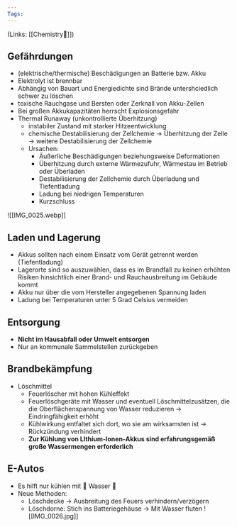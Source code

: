 ```yaml
---
Tags:
---
```

(Links: [[Chemistry🧪]])
## Gefährdungen
- (elektrische/thermische) Beschädigungen an Batterie bzw. Akku 
- Elektrolyt ist brennbar
- Abhängig von Bauart und Energiedichte sind Brände untershciedlich schwer zu löschen
- toxische Rauchgase und Bersten oder Zerknall von Akku-Zellen
- Bei großen Akkukapazitäten herrscht Explosionsgefahr
- Thermal Runaway (unkontrollierte Überhitzung)
	- instabiler Zustand mit starker Hitzeentwicklung
	- chemische Destabilisierung der Zellchemie
	  -> Überhitzung der Zelle -> weitere Destabilisierung der Zellchemie
	- Ursachen:
		- Äußerliche Beschädigungen beziehungsweise Deformationen
		- Überhitzung durch externe Wärmezufuhr, Wärmestau im Betrieb oder Überladen
		- Destabilisierung der Zellchemie durch Überladung und Tiefentladung
		-  Ladung bei niedrigen Temperaturen
		- Kurzschluss

![[IMG_0025.webp]]
## Laden und Lagerung
- Akkus sollten nach einem Einsatz vom Gerät getrennt werden (Tiefentladung)
- Lagerorte sind so auszuwählen, dass es im Brandfall zu keinen erhöhten Risiken hinsichtlich einer Brand- und Rauchausbreitung im Gebäude kommt
- Akku nur über die vom Hersteller angegebenen Spannung laden
- Ladung bei Temperaturen unter 5 Grad Celsius vermeiden

## Entsorgung
- **Nicht im Hausabfall oder Umwelt entsorgen**
- Nur an kommunale Sammelstellen zurückgeben

## Brandbekämpfung
- Löschmittel
	- Feuerlöscher mit hohen Kühleffekt
	- Feuerlöschgeräte mit Wasser und eventuell Löschmittelzusätzen, die die Oberflächenspannung von Wasser reduzieren
	  -> Eindringfähigkeit erhöht
	- Kühlwirkung entfaltet sich dort, wo sie am wirksamsten ist
	  -> Rückzündung verhindert
	-  **Zur Kühlung von LIthium-Ionen-Akkus sind erfahrungsgemäß große Wassermengen erforderlich**

## E-Autos
- Es hilft nur kühlen mit 🌊 Wasser 🌊
- Neue Methoden: 
	- Löschdecke -> Ausbreitung des Feuers verhindern/verzögern
	- Löschdorne: Stich ins Batteriegehäuse -> Mit Wasser fluten
	  ![[IMG_0026.jpg]]

